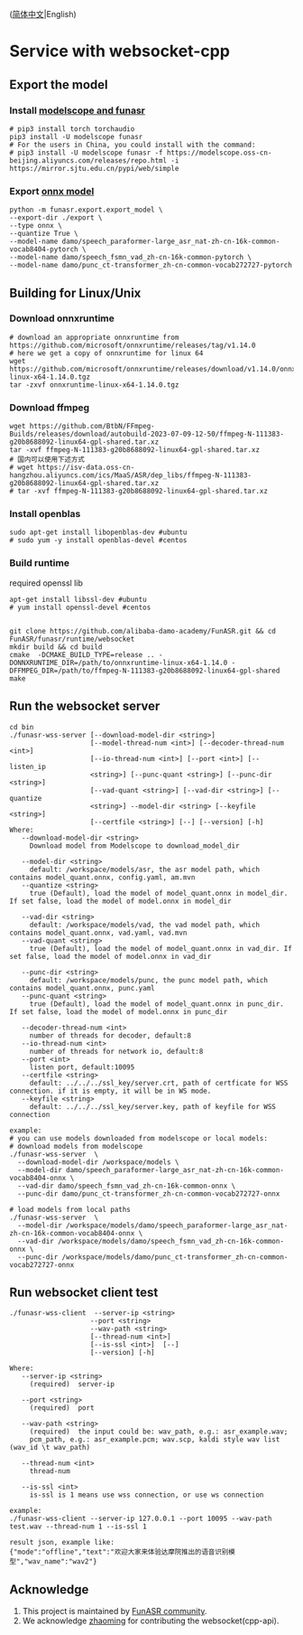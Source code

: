 ([简体中文](https://github.com/alibaba-damo-academy/FunASR/blob/main/funasr/runtime/websocket/readme_zh.md)|English)

# Service with websocket-cpp

## Export the model
### Install [modelscope and funasr](https://github.com/alibaba-damo-academy/FunASR#installation)

```shell
# pip3 install torch torchaudio
pip3 install -U modelscope funasr
# For the users in China, you could install with the command:
# pip3 install -U modelscope funasr -f https://modelscope.oss-cn-beijing.aliyuncs.com/releases/repo.html -i https://mirror.sjtu.edu.cn/pypi/web/simple
```

### Export [onnx model](https://github.com/alibaba-damo-academy/FunASR/tree/main/funasr/export)

```shell
python -m funasr.export.export_model \
--export-dir ./export \
--type onnx \
--quantize True \
--model-name damo/speech_paraformer-large_asr_nat-zh-cn-16k-common-vocab8404-pytorch \
--model-name damo/speech_fsmn_vad_zh-cn-16k-common-pytorch \
--model-name damo/punc_ct-transformer_zh-cn-common-vocab272727-pytorch
```

## Building for Linux/Unix

### Download onnxruntime
```shell
# download an appropriate onnxruntime from https://github.com/microsoft/onnxruntime/releases/tag/v1.14.0
# here we get a copy of onnxruntime for linux 64
wget https://github.com/microsoft/onnxruntime/releases/download/v1.14.0/onnxruntime-linux-x64-1.14.0.tgz
tar -zxvf onnxruntime-linux-x64-1.14.0.tgz
```

### Download ffmpeg
```shell
wget https://github.com/BtbN/FFmpeg-Builds/releases/download/autobuild-2023-07-09-12-50/ffmpeg-N-111383-g20b8688092-linux64-gpl-shared.tar.xz
tar -xvf ffmpeg-N-111383-g20b8688092-linux64-gpl-shared.tar.xz
# 国内可以使用下述方式
# wget https://isv-data.oss-cn-hangzhou.aliyuncs.com/ics/MaaS/ASR/dep_libs/ffmpeg-N-111383-g20b8688092-linux64-gpl-shared.tar.xz
# tar -xvf ffmpeg-N-111383-g20b8688092-linux64-gpl-shared.tar.xz
```

### Install openblas
```shell
sudo apt-get install libopenblas-dev #ubuntu
# sudo yum -y install openblas-devel #centos
```

### Build runtime
required openssl lib

```shell
apt-get install libssl-dev #ubuntu 
# yum install openssl-devel #centos


git clone https://github.com/alibaba-damo-academy/FunASR.git && cd FunASR/funasr/runtime/websocket
mkdir build && cd build
cmake  -DCMAKE_BUILD_TYPE=release .. -DONNXRUNTIME_DIR=/path/to/onnxruntime-linux-x64-1.14.0 -DFFMPEG_DIR=/path/to/ffmpeg-N-111383-g20b8688092-linux64-gpl-shared
make
```
## Run the websocket server

```shell
cd bin
./funasr-wss-server [--download-model-dir <string>]
                    [--model-thread-num <int>] [--decoder-thread-num <int>]
                    [--io-thread-num <int>] [--port <int>] [--listen_ip
                    <string>] [--punc-quant <string>] [--punc-dir <string>]
                    [--vad-quant <string>] [--vad-dir <string>] [--quantize
                    <string>] --model-dir <string> [--keyfile <string>]
                    [--certfile <string>] [--] [--version] [-h]
Where:
   --download-model-dir <string>
     Download model from Modelscope to download_model_dir

   --model-dir <string>
     default: /workspace/models/asr, the asr model path, which contains model_quant.onnx, config.yaml, am.mvn
   --quantize <string>
     true (Default), load the model of model_quant.onnx in model_dir. If set false, load the model of model.onnx in model_dir

   --vad-dir <string>
     default: /workspace/models/vad, the vad model path, which contains model_quant.onnx, vad.yaml, vad.mvn
   --vad-quant <string>
     true (Default), load the model of model_quant.onnx in vad_dir. If set false, load the model of model.onnx in vad_dir

   --punc-dir <string>
     default: /workspace/models/punc, the punc model path, which contains model_quant.onnx, punc.yaml
   --punc-quant <string>
     true (Default), load the model of model_quant.onnx in punc_dir. If set false, load the model of model.onnx in punc_dir

   --decoder-thread-num <int>
     number of threads for decoder, default:8
   --io-thread-num <int>
     number of threads for network io, default:8
   --port <int>
     listen port, default:10095
   --certfile <string>
     default: ../../../ssl_key/server.crt, path of certficate for WSS connection. if it is empty, it will be in WS mode.
   --keyfile <string>
     default: ../../../ssl_key/server.key, path of keyfile for WSS connection
  
example:
# you can use models downloaded from modelscope or local models:
# download models from modelscope
./funasr-wss-server  \
  --download-model-dir /workspace/models \
  --model-dir damo/speech_paraformer-large_asr_nat-zh-cn-16k-common-vocab8404-onnx \
  --vad-dir damo/speech_fsmn_vad_zh-cn-16k-common-onnx \
  --punc-dir damo/punc_ct-transformer_zh-cn-common-vocab272727-onnx

# load models from local paths
./funasr-wss-server  \
  --model-dir /workspace/models/damo/speech_paraformer-large_asr_nat-zh-cn-16k-common-vocab8404-onnx \
  --vad-dir /workspace/models/damo/speech_fsmn_vad_zh-cn-16k-common-onnx \
  --punc-dir /workspace/models/damo/punc_ct-transformer_zh-cn-common-vocab272727-onnx

```

## Run websocket client test

```shell
./funasr-wss-client  --server-ip <string>
                    --port <string>
                    --wav-path <string>
                    [--thread-num <int>] 
                    [--is-ssl <int>]  [--]
                    [--version] [-h]

Where:
   --server-ip <string>
     (required)  server-ip

   --port <string>
     (required)  port

   --wav-path <string>
     (required)  the input could be: wav_path, e.g.: asr_example.wav;
     pcm_path, e.g.: asr_example.pcm; wav.scp, kaldi style wav list (wav_id \t wav_path)

   --thread-num <int>
     thread-num

   --is-ssl <int>
     is-ssl is 1 means use wss connection, or use ws connection

example:
./funasr-wss-client --server-ip 127.0.0.1 --port 10095 --wav-path test.wav --thread-num 1 --is-ssl 1

result json, example like:
{"mode":"offline","text":"欢迎大家来体验达摩院推出的语音识别模型","wav_name":"wav2"}
```


## Acknowledge
1. This project is maintained by [FunASR community](https://github.com/alibaba-damo-academy/FunASR).
2. We acknowledge [zhaoming](https://github.com/zhaomingwork/FunASR/tree/add-offline-websocket-srv/funasr/runtime/websocket) for contributing the websocket(cpp-api).


